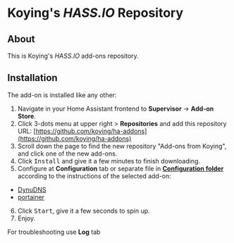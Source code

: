 # Koying's _HASS.IO_ Repository

## About

This is Koying's _HASS.IO_ add-ons repository.

## Installation

The add-on is installed like any other:

1. Navigate in your Home Assistant frontend to **Supervisor** -> **Add-on Store**.
2. Click 3-dots menu at upper right > **Repositories** and add this repository URL: [https://github.com/koying/ha-addons](https://github.com/koying/ha-addons)
3. Scroll down the page to find the new repository "Add-ons from Koying", and click one of the new add-ons.
4. Click <kbd>Install</kbd> and give it a few minutes to finish downloading.
5. Configure at **Configuration** tab or separate file in [**Configuration folder**](https://www.home-assistant.io/getting-started/configuration/) according to the instructions of the selected add-on:

- [DynuDNS](./dynudns-addon)
- [portainer](./portainer)

6. Click <kbd>Start</kbd>, give it a few seconds to spin up.
7. Enjoy.

For troubleshooting use **Log** tab
